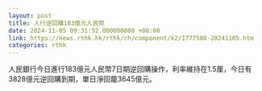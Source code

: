 ```yaml
---
layout: post
title: 人行逆回購183億元人民幣
date: 2024-11-05 09:31:52.000000000 +08:00
link: https://news.rthk.hk/rthk/ch/component/k2/1777588-20241105.htm
categories: rthk
---
```


人民銀行今日進行183億元人民幣7日期逆回購操作，利率維持在1.5厘，今日有3828億元逆回購到期，單日淨回籠3645億元。
